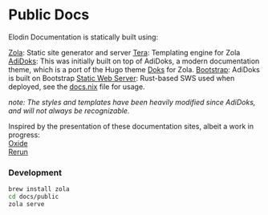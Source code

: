 # Public Docs

Elodin Documentation is statically built using:    

[Zola](https://www.getzola.org/): Static site generator and server
[Tera](https://keats.github.io/tera/): Templating engine for Zola
[AdiDoks](https://adidoks.org/): This was initially built on top of AdiDoks, a modern documentation theme, which is a port of the Hugo theme [Doks](https://github.com/h-enk/doks) for Zola.
[Bootstrap](https://icons.getbootstrap.com/): AdiDoks is built on Bootstrap
[Static Web Server](https://static-web-server.net/): Rust-based SWS used when deployed, see the [docs.nix](../../nix/docs.nix) file for usage.

*note: The styles and templates have been heavily modified since AdiDoks, and will not always be recognizable.*

Inspired by the presentation of these documentation sites, albeit a work in progress:     
[Oxide](https://docs.oxide.computer/guides/introduction)    
[Rerun](https://rerun.io/docs/getting-started/what-is-rerun)

### Development

```sh
brew install zola
cd docs/public
zola serve
```
